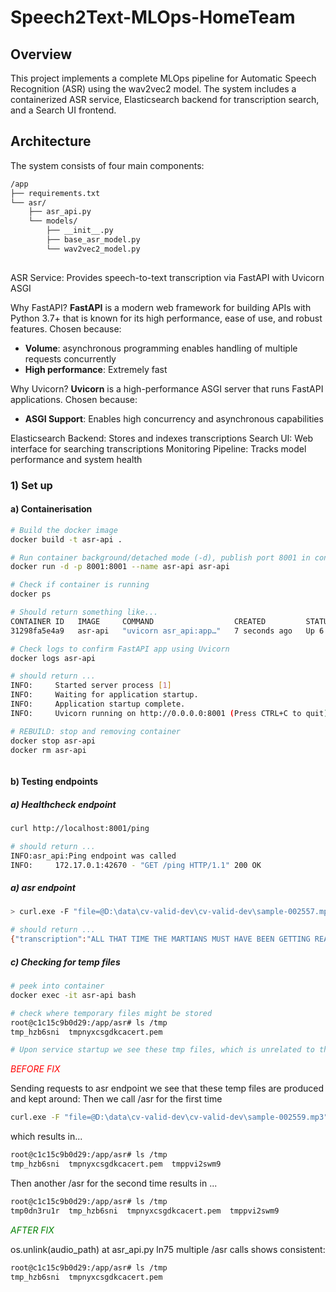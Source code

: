 ﻿# Speech2Text-MLOps-HomeTeam
## Overview
This project implements a complete MLOps pipeline for Automatic Speech Recognition (ASR) using the wav2vec2 model. The system includes a containerized ASR service, Elasticsearch backend for transcription search, and a Search UI frontend.
## Architecture
The system consists of four main components:
```bash
/app
├── requirements.txt
└── asr/
    ├── asr_api.py
    └── models/
        ├── __init__.py
        ├── base_asr_model.py
        └── wav2vec2_model.py
        
```

ASR Service: Provides speech-to-text transcription via FastAPI with Uvicorn ASGI 

Why FastAPI? 
**FastAPI** is a modern web framework for building APIs with Python 3.7+ that is known for its high performance, ease of use, and robust features. Chosen because:
- **Volume**: asynchronous programming enables handling of multiple requests concurrently
- **High performance**: Extremely fast

Why Uvicorn?
**Uvicorn** is a high-performance ASGI server that runs FastAPI applications. Chosen because:
- **ASGI Support**: Enables high concurrency and asynchronous capabilities


Elasticsearch Backend: Stores and indexes transcriptions
Search UI: Web interface for searching transcriptions
Monitoring Pipeline: Tracks model performance and system health

### 1) Set up

#### a) Containerisation
```bash
# Build the docker image
docker build -t asr-api .

# Run container background/detached mode (-d), publish port 8001 in container to host port 8001 (-p), using image asr-api naming it as asr-api
docker run -d -p 8001:8001 --name asr-api asr-api

# Check if container is running
docker ps

# Should return something like...
CONTAINER ID   IMAGE     COMMAND                  CREATED         STATUS         PORTS                    NAMES
31298fa5e4a9   asr-api   "uvicorn asr_api:app…"   7 seconds ago   Up 6 seconds   0.0.0.0:8001->8001/tcp   asr-api  

# Check logs to confirm FastAPI app using Uvicorn 
docker logs asr-api

# should return ...
INFO:     Started server process [1]
INFO:     Waiting for application startup.
INFO:     Application startup complete.
INFO:     Uvicorn running on http://0.0.0.0:8001 (Press CTRL+C to quit)

# REBUILD: stop and removing container
docker stop asr-api
docker rm asr-api



```

#### b) Testing endpoints

##### a) Healthcheck endpoint
```bash
curl http://localhost:8001/ping

# should return ...
INFO:asr_api:Ping endpoint was called
INFO:     172.17.0.1:42670 - "GET /ping HTTP/1.1" 200 OK
```

##### a) asr endpoint
```bash
> curl.exe -F "file=@D:\data\cv-valid-dev\cv-valid-dev\sample-002557.mp3" http://localhost:8001/asr

# should return ...
{"transcription":"ALL THAT TIME THE MARTIANS MUST HAVE BEEN GETTING READY","duration":"60.8","resample_time":"5.3"}
```

##### c) Checking for temp files
```bash
# peek into container
docker exec -it asr-api bash

# check where temporary files might be stored 
root@c1c15c9b0d29:/app/asr# ls /tmp
tmp_hzb6sni  tmpnyxcsgdkcacert.pem

# Upon service startup we see these tmp files, which is unrelated to the ASR processing (.pem is a temp SSL certificate)
```


<font color="red">*BEFORE FIX*</font>

Sending requests to asr endpoint we see that these temp files are produced and kept around: 
Then we call /asr for the first time 
```bash
curl.exe -F "file=@D:\data\cv-valid-dev\cv-valid-dev\sample-002559.mp3" http://localhost:8001/asr
```
which results in...
```bash
root@c1c15c9b0d29:/app/asr# ls /tmp
tmp_hzb6sni  tmpnyxcsgdkcacert.pem  tmppvi2swm9
```
Then another /asr for the second time results in ...
```bash
root@c1c15c9b0d29:/app/asr# ls /tmp
tmp0dn3ru1r  tmp_hzb6sni  tmpnyxcsgdkcacert.pem  tmppvi2swm9
```
<font color="green">*AFTER FIX*</font>

os.unlink(audio_path) at asr_api.py ln75
multiple /asr calls shows consistent:
```bash
root@c1c15c9b0d29:/app/asr# ls /tmp
tmp_hzb6sni  tmpnyxcsgdkcacert.pem
```

# 
